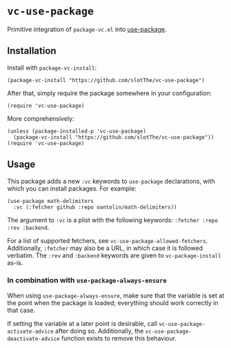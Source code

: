 # `vc-use-package`

Primitive integration of `package-vc.el` into [use-package].

## Installation

Install with `package-vc-install`:

``` emacs-lisp
(package-vc-install "https://github.com/slotThe/vc-use-package")
```

After that, simply require the package somewhere in your configuration:

``` emacs-lisp
(require 'vc-use-package)
```

More comprehensively:

``` emacs-lisp
(unless (package-installed-p 'vc-use-package)
  (package-vc-install "https://github.com/slotThe/vc-use-package"))
(require 'vc-use-package)
```

## Usage

This package adds a new `:vc` keywords to `use-package` declarations,
with which you can install packages.  For example:

``` emacs-lisp
(use-package math-delimiters
  :vc (:fetcher github :repo oantolin/math-delimiters))
```

The argument to `:vc` is a plist with the following keywords: `:fetcher
:repo :rev :backend`.

For a list of supported fetchers, see `vc-use-package-allowed-fetchers`.
Additionally, `:fetcher` may also be a URL, in which case it is followed
verbatim.  The `:rev` and `:backend` keywords are given to
`vc-package-install` as-is.

### In combination with `use-package-always-ensure`

When using `use-package-always-ensure`, make sure that the variable is
set at the point when the package is loaded; everything should work
correctly in that case.

If setting the variable at a later point is desirable, call
`vc-use-package-activate-advice` after doing so.  Additionally, the
`vc-use-package-deactivate-advice` function exists to remove this
behaviour.

[use-package]: https://github.com/jwiegley/use-package/
